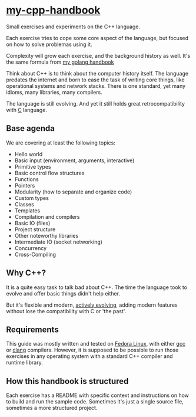 # [my-cpp-handbook][repo]

Small exercises and experiments on the C++ language.

Each exercise tries to cope some core aspect of the language, but focused on how
to solve problemas using it.

Complexity will grow each exercise, and the background history as well. It's the
same formula from [my golang handbook][my-golang-handbook]

Think about C++ is to think about the computer history itself. The language
predates the internet and born to ease the task of writing core things, like
operational systems and network stacks. There is one standard, yet many idioms,
many libraries, many compilers.

The language is still evolving. And yet it still holds great retrocompatibility
with [C][c] language.

## Base agenda

We are covering at least the following topics:

- Hello world
- Basic input (environment, arguments, interactive)
- Primitive types
- Basic control flow structures
- Functions
- Pointers
- Modularity (how to separate and organize code)
- Custom types
- Classes
- Templates
- Compilation and compilers
- Basic IO (files)
- Project structure
- Other noteworthy libraries
- Intermediate IO (socket networking)
- Concurrency
- Cross-Compiling

## Why C++?

It is a quite easy task to talk bad about C++. The time the language took to
evolve and offer basic things didn't help either.

But it's flexible and  modern, [actively evolving][cpp-comitee], adding modern
features without lose the compatibility with C or 'the past'.

## Requirements

This guide was mostly written and tested on [Fedora Linux][get-fedora], with
either [gcc][gcc] or [clang][clang] compilers. However, it is supposed to be
possible to run those exercises in any operating system with a standard C++
compiler and runtime library.

## How this handbook is structured

Each exercise has a README with specific context and instructions on how to
build and run the sample code. Sometimes it's just a single source file,
sometimes a more structured project.

[repo]: https://github.com/sombriks/my-cpp-handbook
[my-golang-handbook]: <https://github.com/sombriks/my-golang-handbook>
[c]: https://iso-9899.info/wiki/The_Standard
[cpp-comitee]: https://isocpp.org/std/the-committee
[get-fedora]: https://fedoraproject.org/workstation/
[gcc]: https://gcc.gnu.org/
[clang]: https://clang.llvm.org/cxx_status.html
